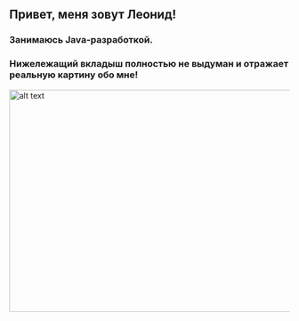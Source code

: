 ## Привет, меня зовут Леонид!
### Занимаюсь Java-разработкой.
### Нижележащий вкладыш полностью не выдуман и отражает реальную картину обо мне!
<img src="https://github.com/user-attachments/assets/8badbca8-7075-48d5-a1b0-2ee73e8d0804" alt="alt text" width="700" height="400">

<audio src="https://github.com/user-attachments/assets/7de3a77a-6751-4bac-b30b-42e380fe7943" />

[Остров сокровищ](https://github.com/user-attachments/assets/7de3a77a-6751-4bac-b30b-42e380fe7943)
